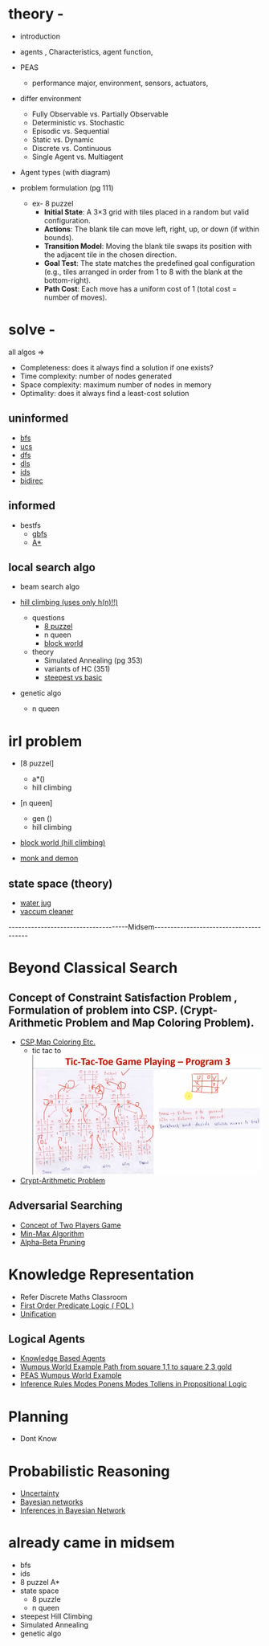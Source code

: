 # theory - 

- introduction
- agents , Characteristics, agent function,
- PEAS
	- performance major, environment,  sensors, actuators,
- differ environment 
	- Fully Observable vs. Partially Observable
	- Deterministic vs. Stochastic
	- Episodic vs. Sequential
	- Static vs. Dynamic
	- Discrete vs. Continuous
	- Single Agent vs. Multiagent

- Agent types (with diagram)

- problem formulation (pg 111)
	- ex- 8 puzzel  
		- **Initial State**: A 3×3 grid with tiles placed in a random but valid configuration.
		- **Actions**: The blank tile can move left, right, up, or down (if within bounds).
		- **Transition Model**: Moving the blank tile swaps its position with the adjacent tile in the chosen direction.
		- **Goal Test**: The state matches the predefined goal configuration (e.g., tiles arranged in order from 1 to 8 with the blank at the bottom-right).
		- **Path Cost**: Each move has a uniform cost of 1 (total cost = number of moves).


# solve -

all algos => 
- Completeness: does it always find a solution if one exists?
- Time complexity: number of nodes generated
- Space complexity: maximum number of nodes in memory
- Optimality: does it always find a least-cost solution


## uninformed
- [bfs](https://www.youtube.com/watch?v=qul0f79gxGs)
- [ucs](https://www.youtube.com/watch?v=xkcR8-NEI1g)
- [dfs](https://www.youtube.com/watch?v=cq0cBynFFXI)
- [dls](https://www.youtube.com/watch?v=P7WQUBLKDmo)
- [ids](https://www.youtube.com/watch?v=BK8cEWKHCkY)
- [bidirec](https://www.youtube.com/watch?v=rEema9uQ02c)

## informed
- bestfs
	- [gbfs](https://www.youtube.com/watch?v=GVvN0ikNekw)
	- [A*](https://www.youtube.com/watch?v=iTG7NjQu0Qs)

## local search algo

- beam search algo

- [hill climbing (uses only h(n)!!)](https://www.youtube.com/watch?v=3SiWtAnUROs)
	- questions
		- [8 puzzel]()
		- n queen
		- [block world](https://www.youtube.com/watch?v=2SlO34_VsY4)
	- theory
		- Simulated Annealing (pg 353)
		- variants of HC (351)
		- [steepest vs basic](https://www.youtube.com/watch?v=Z1PjSvRC2vk)

- genetic algo
	- n queen

# irl problem

- [8 puzzel]
	- a*()
	- hill climbing
- [n queen]
	- gen ()
	- hill climbing

- [block world (hill climbing)](https://www.youtube.com/watch?v=2SlO34_VsY4)

- [monk and demon](https://youtu.be/yLEB-n4URu4)

## state space (theory)
- [water jug]()
- [vaccum cleaner](https://www.youtube.com/watch?v=ZBiHAUTYWVc)

-------------------------------------Midsem---------------------------------------

# Beyond Classical Search

## Concept of Constraint Satisfaction Problem , Formulation of problem into CSP. (Crypt-Arithmetic Problem and Map Coloring Problem).

- [CSP,Map Coloring Etc.](https://www.youtube.com/playlist?list=PL9EkTCQPPVmBL94p6ahSSVBIBOWKDURn1)
	- tic tac to ![tic tac to](firefox_heQrUSRTH9.png) 
- [Crypt-Arithmetic Problem](https://www.youtube.com/watch?v=aZblDSAx4cg)

## Adversarial Searching

- [Concept of Two Players Game](https://www.youtube.com/watch?v=_uFVLU3RTxQ)
- [Min-Max Algorithm](https://www.youtube.com/watch?v=tDv7lrklaQE&t=245s)
- [Alpha-Beta Pruning](https://www.youtube.com/watch?v=9D1hVGumxCo)

# Knowledge Representation

- Refer Discrete Maths Classroom
- [First Order Predicate Logic ( FOL )](https://www.youtube.com/watch?v=wgb9_BJhaT0)
- [Unification]()

## Logical Agents

- [Knowledge Based Agents](https://www.youtube.com/watch?v=a_bXNyCR5Vs)
- [Wumpus World Example Path from square 1,1 to square 2,3 gold](https://www.youtube.com/watch?v=HjuauhCsXBg)
- [PEAS Wumpus World Example](https://www.youtube.com/watch?v=xSy2nwae2no)
- [Inference Rules Modes Ponens Modes Tollens in Propositional Logic](https://www.youtube.com/watch?v=DZXTVoSQzFo)

# Planning 

- Dont Know

# Probabilistic Reasoning

- [Uncertainty](https://www.youtube.com/watch?v=dWQitocmGmY)
- [Bayesian networks](https://www.youtube.com/playlist?list=PLAQje4L5NVW7g6moHxjPiXcAqTcHwVaDI)
- [Inferences in Bayesian Network](https://www.youtube.com/watch?v=2zSgAHi8Zyk)


# already came in midsem
- bfs
- ids 
- 8 puzzel A*
- state space 
	- 8 puzzle
	- n queen
- steepest Hill Climbing
- Simulated Annealing
- genetic algo